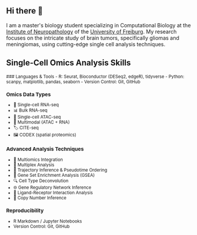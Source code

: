 ## Hi there 👋
I am a master's biology student specializing in Computational Biology at the [Institute of Neuropathology](https://www.uniklinik-freiburg.de/neuropathology.html) of the [University of Freiburg](https://uni-freiburg.de/en/). My research focuses on the intricate study of brain tumors, specifically gliomas and meningiomas, using cutting-edge single cell analysis techniques. 
## Single-Cell Omics Analysis Skills
<small>
### Languages & Tools
- R: Seurat, Bioconductor (DESeq2, edgeR), tidyverse
- Python: scanpy, matplotlib, pandas, seaborn
- Version Control: Git, GitHub

### Omics Data Types
- 🧬 Single-cell RNA-seq
- 📊 Bulk RNA-seq
- 🔬 Single-cell ATAC-seq
- 🔗 Multimodal (ATAC + RNA)
- 🏷️ CITE-seq
- 🖼️ CODEX (spatial proteomics)

### Advanced Analysis Techniques
- 🧬 Multiomics Integration
- 🔬 Multiplex Analysis
- 🌳 Trajectory Inference & Pseudotime Ordering
- 🧮 Gene Set Enrichment Analysis (GSEA)
- 🔍 Cell Type Deconvolution
- 🌐 Gene Regulatory Network Inference
- 🧩 Ligand-Receptor Interaction Analysis
- 🔬 Copy Number Inference

### Reproducibility
- R Markdown / Jupyter Notebooks
- Version Control: Git, GitHub
<small>
<!--
**niklasbinder/niklasbinder** is a ✨ _special_ ✨ repository because its `README.md` (this file) appears on your GitHub profile.

Here are some ideas to get you started:

- 🔭 I’m currently working on ...
- 🌱 I’m currently learning ...
- 👯 I’m looking to collaborate on ...
- 🤔 I’m looking for help with ...
- 💬 Ask me about ...
- 📫 How to reach me: ...
- 😄 Pronouns: ...
- ⚡ Fun fact: ...
-->
